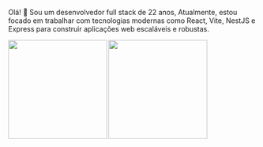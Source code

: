 Olá! 👋 Sou um desenvolvedor full stack de 22 anos, Atualmente, estou focado em trabalhar com tecnologias modernas como React, Vite, NestJS e Express para construir aplicações web escaláveis e robustas.
<div display="flex" justify-content="space-between" width="100vw" align-items="center" width="100%">
<img align="left" height="200px" src="https://github-readme-stats.vercel.app/api/top-langs?username=patrickdmatos&langs_count=8&theme=tokyonight&hide_border=true&custom_title=Top%20Linguagens&cache_seconds=14400" />
  <img height="200px" src="https://streak-stats.demolab.com?user=patrickdmatos&theme=tokyonight&hide_border=true" />
</div>
<br>
